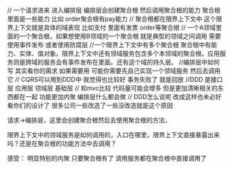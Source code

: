 // 一个请求进来 进入编排层 编排层会创建聚合根 然后调用聚合根的能力 聚合根里面是一些能力 比如 order聚合根有pay能力
// 聚合根都在限界上下文中 这个限界上下文就是具体的域表现 比如支付 里面有发票 order等聚合根
// 一个A领域里面的一个聚合根，如果想使用B领域的一个聚合根 就是典型的领域之间调用 需要使用事件发布 或者使用防腐层
//一个限界上下文中有多个聚合根 聚合根中有能力、实体、值对象。限界上下文中还有领域服务包含多个本领域的聚合根。应用服务则是跨域的服务会有事件发布在里面。还有这个域的持久层。
//编排层中如何写 其实看你的需求 如果需要用 可能你需要先自己实现一个领域服务 然后去调用它
// CQRS可以用到DDD中 我觉得也比较好 事务失败了 就是回放
//DDD 是接口层 应用层 领域层 基础层
// 和mvc比较 代码量可能会增多 但是更加清晰相关的东西都在一起 功能更加内聚 编排层什么都会做
// DDD怎么说呢 改成这样也未必好 看你们的设计了 很多公司一些改造了一些没改造就是这个原因

请求->编排层，这里会创建聚合根然后去使用聚合根的方法，

限界上下文中的领域服务是如何调用的，入口在哪里，限界上下文直接暴露出来吗？还是在聚合根的功能方法中去调用？

感受：
明显特别的内聚 只要聚合根有了 调用服务都在聚合根中直接调用了